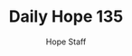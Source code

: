 ---
image: /assets/img/daily-hope-default-artwork.png
title: Daily Hope 135
number: 135
categories:
  - Daily Hope
author: Hope Staff
notes: Daily Hope 135
embed: >-
  <iframe src="https://open.spotify.com/embed/episode/7mgAtBrXTSVmBc0xFLHw9h?utm_source=generator" width="400px" height="102px" frameborder=“0" scrolling=“no”></iframe>
---